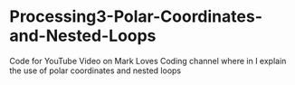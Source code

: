 # Processing3-Polar-Coordinates-and-Nested-Loops
Code for YouTube Video on Mark Loves Coding channel 
where in I explain the use of polar coordinates and nested loops
